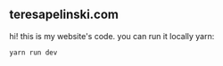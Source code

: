 ## teresapelinski.com

hi! this is my website's code. you can run it locally yarn:

```bash
yarn run dev
```
